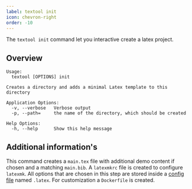 ```yaml
---
label: textool init
icon: chevron-right
order: -10
---
```


The `textool init` command let you interactive create a latex project.
## Overview
```shell
Usage:
  textool [OPTIONS] init

Creates a directory and adds a minimal Latex template to this directory

Application Options:
  -v, --verbose   Verbose output
  -p, --path=     the name of the directory, which should be created

Help Options:
  -h, --help      Show this help message

```

## Additional information's

This command creates a `main.tex` file with additional demo content if chosen and a matching `main.bib`.
A `latexmkrc` file is created to configure `latexmk`.
All options that are chosen in this step are stored inside a [config file](../config.md) named `.latex`.
For customization a `Dockerfile` is created.